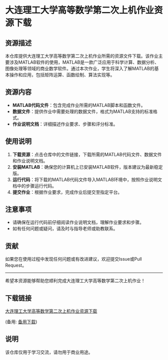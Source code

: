 # 大连理工大学高等数学第二次上机作业资源下载

## 资源描述

本仓库提供大连理工大学高等数学第二次上机作业所需的资源文件下载。该作业主要涉及MATLAB软件的使用，MATLAB是一款广泛应用于科学计算、数据分析、图像处理等领域的商业数学软件。通过本次作业，学生将深入了解MATLAB的基本操作和应用，包括矩阵运算、函数绘制、算法实现等。

## 资源内容

- **MATLAB代码文件**：包含完成作业所需的MATLAB脚本和函数文件。
- **数据文件**：提供作业中需要处理的数据文件，格式为MATLAB支持的标准格式。
- **作业说明文档**：详细描述作业要求、步骤和评分标准。

## 使用说明

1. **下载资源**：点击仓库中的文件链接，下载所需的MATLAB代码文件、数据文件和作业说明文档。
2. **安装MATLAB**：确保您的计算机上已安装MATLAB软件，版本建议为最新稳定版。
3. **运行代码**：将下载的MATLAB代码文件导入MATLAB环境中，按照作业说明文档中的步骤运行代码。
4. **提交作业**：根据作业要求，完成作业后提交至指定平台。

## 注意事项

- 请确保在运行代码前仔细阅读作业说明文档，理解作业要求和步骤。
- 如有任何问题或疑问，请及时与指导老师或助教联系。

## 贡献

如果您在使用过程中发现任何问题或有改进建议，欢迎提交Issue或Pull Request。

---

希望本资源能够帮助您顺利完成大连理工大学高等数学第二次上机作业！

## 下载链接
[大连理工大学高等数学第二次上机作业资源下载](https://pan.quark.cn/s/c0c76f543c4b) 

(备用: [备用下载](https://pan.baidu.com/s/15VCxfBOtV3wHcaZR7HHVTg?pwd=1234))

## 说明

该仓库仅用于学习交流，请勿用于商业用途。
